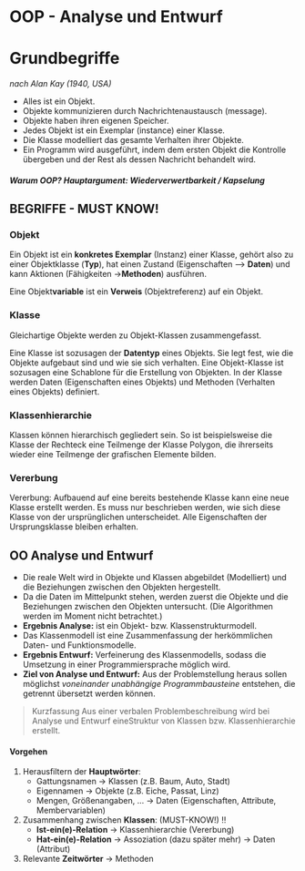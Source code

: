 # OOP - Analyse und Entwurf

# Grundbegriffe

*nach Alan Kay (1940, USA)*

- Alles ist ein Objekt.
- Objekte kommunizieren durch Nachrichtenaustausch (message).
- Objekte haben ihren eigenen Speicher.
- Jedes Objekt ist ein Exemplar (instance) einer Klasse.
- Die Klasse modelliert das gesamte Verhalten ihrer Objekte.
- Ein Programm wird ausgeführt, indem dem ersten Objekt die Kontrolle übergeben und der Rest als
  dessen Nachricht behandelt wird.

##### Warum OOP? Hauptargument: Wiederverwertbarkeit / Kapselung

## BEGRIFFE - MUST KNOW!

### Objekt
Ein Objekt ist ein **konkretes Exemplar** (Instanz) einer Klasse, gehört also zu einer Objektklasse (**Typ**), hat einen Zustand (Eigenschaften –> **Daten**) und kann Aktionen (Fähigkeiten ->**Methoden**) ausführen. 

Eine Objekt**variable** ist ein **Verweis** (Objektreferenz) auf ein Objekt.

### Klasse

Gleichartige Objekte werden zu Objekt-Klassen zusammengefasst.

Eine Klasse ist sozusagen der **Datentyp** eines Objekts. Sie legt fest, wie die Objekte aufgebaut sind und
wie sie sich verhalten. Eine Objekt-Klasse ist sozusagen eine Schablone für die Erstellung von Objekten.
In der Klasse werden Daten (Eigenschaften eines Objekts) und Methoden (Verhalten eines Objekts)
definiert.

### Klassenhierarchie

Klassen können hierarchisch gegliedert sein. So ist beispielsweise die Klasse der Rechteck eine
Teilmenge der Klasse Polygon, die ihrerseits wieder eine Teilmenge der grafischen Elemente bilden.

### Vererbung

Vererbung: Aufbauend auf eine bereits bestehende Klasse kann eine neue Klasse erstellt werden. Es muss nur beschrieben werden, wie sich diese Klasse von der ursprünglichen unterscheidet. Alle Eigenschaften der Ursprungsklasse bleiben erhalten.



## OO Analyse und Entwurf

- Die reale Welt wird in Objekte und Klassen abgebildet (Modelliert) und die Beziehungen zwischen den
  Objekten hergestellt.
- Da die Daten im Mittelpunkt stehen, werden zuerst die Objekte und die Beziehungen zwischen den
  Objekten untersucht. (Die Algorithmen werden im Moment nicht betrachtet.)
- **Ergebnis Analyse:** ist ein Objekt- bzw. Klassenstrukturmodell.
- Das Klassenmodell ist eine Zusammenfassung der herkömmlichen Daten- und Funktionsmodelle.
- **Ergebnis Entwurf:** Verfeinerung des Klassenmodells, sodass die Umsetzung in einer Programmiersprache möglich wird.
- **Ziel von Analyse und Entwurf:** Aus der Problemstellung heraus sollen möglichst *voneinander*
  *unabhängige Programmbausteine* entstehen, die getrennt übersetzt werden können.

> Kurzfassung Aus einer verbalen Problembeschreibung  wird bei Analyse und Entwurf eineStruktur von Klassen bzw. Klassenhierarchie erstellt.

#### Vorgehen

1. Herausfiltern der **Hauptwörter**: 
   - Gattungsnamen -> Klassen (z.B. Baum, Auto, Stadt)
   - Eigennamen -> Objekte (z.B. Eiche, Passat, Linz)
   - Mengen, Größenangaben, ... -> Daten (Eigenschaften, Attribute, Membervariablen)
2. Zusammenhang zwischen **Klassen**: (MUST-KNOW!) :bangbang:
   - **Ist-ein(e)-Relation** -> Klassenhierarchie (Vererbung)
   - **Hat-ein(e)-Relation** -> Assoziation (dazu später mehr) -> Daten (Attribut) 
3. Relevante **Zeitwörter** -> Methoden

